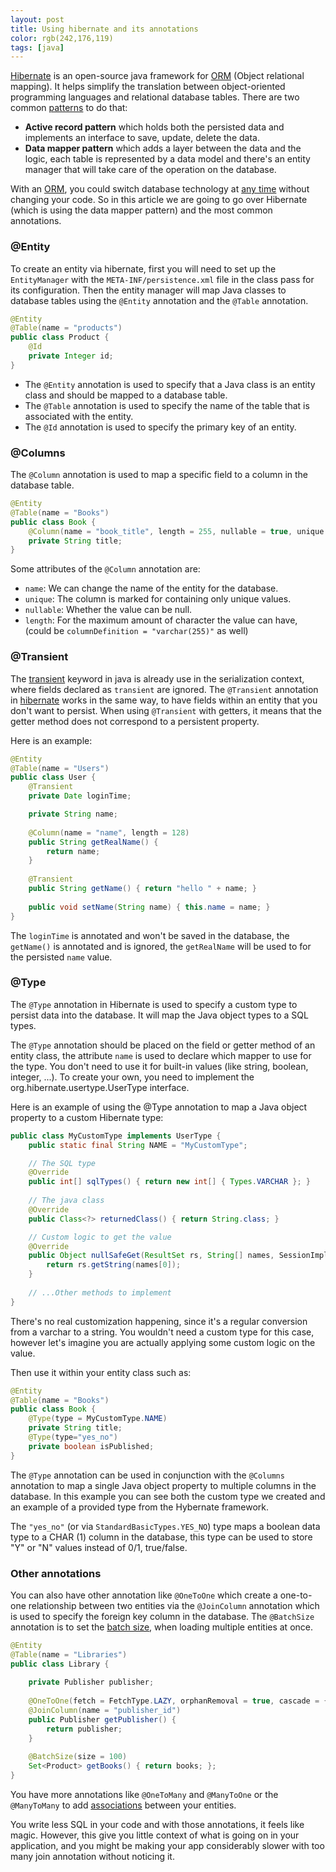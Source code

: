 ```yaml
---
layout: post
title: Using hibernate and its annotations
color: rgb(242,176,119)
tags: [java]
---
```


[Hibernate][1] is an open-source java framework for [ORM][2] (Object relational mapping). 
It helps simplify the translation between object-oriented programming languages and relational database tables.
There are two common [patterns][4] to do that:
- **Active record pattern** which holds both the persisted data and implements an interface to save, update, delete the data.
- **Data mapper pattern** which adds a layer between the data and the logic, each table is represented by a data model and there's an entity manager
that will take care of the operation on the database.
  
With an [ORM][5], you could switch database technology at [any time][3] without changing your code. So in this article we are going
to go over Hibernate (which is using the data mapper pattern) and the most common annotations.

### @Entity

To create an entity via hibernate, first you will need to set up the `EntityManager` with the `META-INF/persistence.xml` 
file in the class pass for its configuration.
Then the entity manager will map Java classes to database tables using the `@Entity` annotation and the `@Table` annotation.

```java
@Entity
@Table(name = "products")
public class Product {
    @Id
    private Integer id;
}
```

- The `@Entity` annotation is used to specify that a Java class is an entity class and should be mapped to a database table.
- The `@Table` annotation is used to specify the name of the table that is associated with the entity.
- The `@Id` annotation is used to specify the primary key of an entity.

### @Columns

The `@Column` annotation is used to map a specific field to a column in the database table.

```java
@Entity
@Table(name = "Books")
public class Book {
    @Column(name = "book_title", length = 255, nullable = true, unique = false)
    private String title;
}
```

Some attributes of the `@Column` annotation are:

- `name`: We can change the name of the entity for the database.
- `unique`: The column is marked for containing only unique values.
- `nullable`: Whether the value can be null.
- `length`: For the maximum amount of character the value can have, (could be `columnDefinition = "varchar(255)"` as well)

### @Transient

The [transient][6] keyword in java is already use in the serialization context, where fields declared as `transient` are 
ignored.
The `@Transient` annotation in [hibernate][7] works in the same way, to have fields within an entity that you don't want to
persist. When using `@Transient` with getters, it means that the getter method does not correspond
to a persistent property.

Here is an example:

```java
@Entity
@Table(name = "Users")
public class User {
    @Transient
    private Date loginTime;

    private String name;
    
    @Column(name = "name", length = 128)
    public String getRealName() {
        return name;
    }
    
    @Transient
    public String getName() { return "hello " + name; }
    
    public void setName(String name) { this.name = name; }
}
```

The `loginTime` is annotated and won't be saved in the database, the `getName()` is annotated and is ignored, the 
`getRealName` will be used to for the persisted `name` value.

### @Type

The `@Type` annotation in Hibernate is used to specify a custom type to persist data into the database.
It will map the Java object types to a SQL types.

The `@Type` annotation should be placed on the field or getter method of an entity class, the attribute `name` is used
to declare which mapper to use for the type. You don't need to use it for built-in values (like string, boolean, integer, ...).
To create your own, you need to implement the org.hibernate.usertype.UserType interface.

Here is an example of using the @Type annotation to map a Java object property to a custom Hibernate type:

```java
public class MyCustomType implements UserType {
    public static final String NAME = "MyCustomType";

    // The SQL type
    @Override
    public int[] sqlTypes() { return new int[] { Types.VARCHAR }; }
    
    // The java class
    @Override
    public Class<?> returnedClass() { return String.class; }

    // Custom logic to get the value
    @Override
    public Object nullSafeGet(ResultSet rs, String[] names, SessionImplementor session, Object owner) throws HibernateException, SQLException {
        return rs.getString(names[0]);
    }
    
    // ...Other methods to implement
}
```

There's no real customization happening, since it's a regular conversion from a varchar to a string. You wouldn't need
a custom type for this case, however let's imagine you are actually applying some custom logic on the value.

Then use it within your entity class such as:

```java
@Entity
@Table(name = "Books")
public class Book {
    @Type(type = MyCustomType.NAME)
    private String title;
    @Type(type="yes_no")
    private boolean isPublished;
}
```

The `@Type` annotation can be used in conjunction with the `@Columns` annotation to map 
a single Java object property to multiple columns in the database.
In this example you can see both the custom type we created and an example of a provided type from the Hybernate framework.

The `"yes_no"` (or via `StandardBasicTypes.YES_NO`) type maps a boolean data type to a CHAR (1) column in the database, this type can be used to store "Y" or "N" values instead
of 0/1, true/false.

### Other annotations

You can also have other annotation like `@OneToOne` which create a one-to-one relationship between two entities via the
`@JoinColumn` annotation which is used to specify the foreign key column in the database.
The `@BatchSize` annotation is to set the [batch size][8], when loading multiple entities at once.

```java
@Entity
@Table(name = "Libraries")
public class Library {
    
    private Publisher publisher;
    
    @OneToOne(fetch = FetchType.LAZY, orphanRemoval = true, cascade = {CascadeType.ALL})
    @JoinColumn(name = "publisher_id")
    public Publisher getPublisher() {
        return publisher;
    }
    
    @BatchSize(size = 100)
    Set<Product> getBooks() { return books; };
}
```

You have more annotations like `@OneToMany` and `@ManyToOne` or the `@ManyToMany` to add [associations][9] between your 
entities.

You write less SQL in your code and with those annotations, it feels like magic. However, this give you little 
context of what is going on in your application, and you might be making your app considerably slower with too many 
join annotation without noticing it.

[1]: https://hibernate.org/community/license/
[2]: https://en.wikipedia.org/wiki/Object%E2%80%93relational_mapping
[3]: https://www.theserverside.com/definition/object-relational-mapping-ORM
[4]: https://www.thoughtfulcode.com/orm-active-record-vs-data-mapper/
[5]: https://culttt.com/2014/06/18/whats-difference-active-record-data-mapper/
[6]: https://www.baeldung.com/java-transient-keyword
[7]: https://stackoverflow.com/questions/21477034/what-does-transient-annotation-mean-for-methods
[8]: https://www.baeldung.com/hibernate-fetchmode
[9]: https://www.baeldung.com/hibernate-one-to-many
